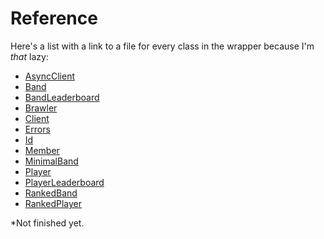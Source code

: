 # Reference

Here's a list with a link to a file for every class in the wrapper because I'm *that* lazy:

- [AsyncClient](https://github.com/umbresp/brawlstars/blob/master/brawlstars/docs/asyncclient.md)
- [Band](https://github.com/umbresp/brawlstars/blob/master/brawlstars/docs/band.md)
- [BandLeaderboard](https://github.com/umbresp/brawlstars/blob/master/brawlstars/docs/bandleaderboard.md)
- [Brawler](https://github.com/umbresp/brawlstars/blob/master/brawlstars/docs/brawler.md)
- [Client](https://github.com/umbresp/brawlstars/blob/master/brawlstars/docs/client.md)
- [Errors](https://github.com/umbresp/brawlstars/blob/master/brawlstars/docs/errors.md)
- [Id](https://github.com/umbresp/brawlstars/blob/master/brawlstars/docs/id.md)
- [Member](https://github.com/umbresp/brawlstars/blob/master/brawlstars/docs/member.md)
- [MinimalBand](https://github.com/umbresp/brawlstars/blob/master/brawlstars/docs/minimalband.md)
- [Player](https://github.com/umbresp/brawlstars/blob/master/brawlstars/docs/player.md)
- [PlayerLeaderboard](https://github.com/umbresp/brawlstars/blob/master/brawlstars/docs/playerleaderboard.md)
- [RankedBand](https://github.com/umbresp/brawlstars/blob/master/brawlstars/docs/rankedband.md)
- [RankedPlayer](https://github.com/umbresp/brawlstars/blob/master/brawlstars/docs/rankedplayer.md)

\*Not finished yet.
